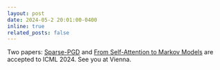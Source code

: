 ```yaml
---
layout: post
date: 2024-05-2 20:01:00-0400
inline: true
related_posts: false
---
```


Two papers: [Sparse-PGD](https://arxiv.org/abs/2405.05075v2) and [From Self-Attention to Markov Models](https://arxiv.org/abs/2402.13512) are accepted to ICML 2024. See you at Vienna.